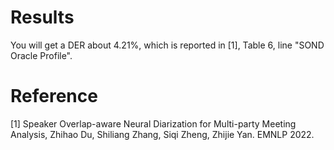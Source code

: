 # Results
You will get a DER about 4.21%, which is reported in [1], Table 6, line "SOND Oracle Profile".

# Reference
[1] Speaker Overlap-aware Neural Diarization for Multi-party Meeting Analysis, Zhihao Du, Shiliang Zhang, 
Siqi Zheng, Zhijie Yan. EMNLP 2022.